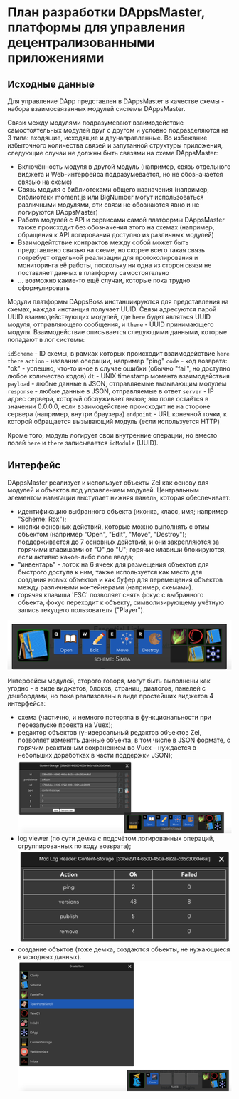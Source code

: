 
# План разработки DAppsMaster, платформы для управления децентрализованными приложениями

## Исходные данные

Для управление DApp представлен в DAppsMaster в качестве схемы - набора взаимосвязанных модулей системы DAppsMaster.

Связи между модулями подразумевают взаимодействие самостоятельных модулей друг с другом и условно подразделяются на
3 типа: входящие, исходящие и двунаправленные. Во избежание избыточного количества связей и запутанной структуры 
приложения, следующие случаи не должны быть связями на схеме DAppsMaster:

- Включённость модуля в другой модуль (например, связь отдельного виджета и Web-интерфейса подразумевается, но не
  обозначается связью на схеме)
- Связь модуля с библиотеками общего назначения (например, библиотеки moment.js или BigNumber могут использоваться
  различными модулями, эти связи не обознаются явно и не логируются DAppsMaster)
- Работа модулей с API и сервисами самой платформы DAppsMaster также происходит без обозначения этого на схемах
  (например, обращения к API логирования доступно из различных модулей)
- Взаимодейтствие контрактов между собой может быть представлено связью на схеме, но скорее всего такая связь 
  потребует отдельной реализации для протоколирования и мониторинга её работы, поскольку ни одна из сторон связи не 
  поставляет данных в платформу самостоятельно
- ... возможно какие-то ещё случаи, которые пока трудно сформулировать

Модули платформы DAppsBoss инстанциируются для представления на схемах, каждая инстанция получает UUID. Связи 
адресуются парой UUID взаимодействующих модулей, где `here` будет являться UUID модуля, отправляющего сообщения,
и `there` - UUID принимающего модуля. Взаимодействие описывается следующими данными, которые попадают в лог системы:

`idScheme` - ID схемы, в рамках которых происходит взаимодействие
`here`
`there`
`action` - название операции, например "ping"
`code` - код возврата: "ok" - успешно, что-то иное в случае ошибки (обычно "fail", но доступно любое количество кодов)
`dt` - UNIX timestamp момента взаимодействия
`payload` - любые данные в JSON, отправляемые вызывающим модулем
`response` - любые данные в JSON, отправляемые в ответ
`server` - IP адрес сервера, который обслуживает вызов; это поле остаётся в значении 0.0.0.0, если взаимодействие 
            происходит не на стороне сервера (например, внутри браузера)
`endpoint` - URL конечной точки, к которой обращается вызывающий модуль (если используется HTTP)

Кроме того, модуль логирует свои внутренние операции, но вместо полей `here` и `there` записывается `idModule` (UUID).

## Интерфейс

DAppsMaster реализует и использует объекты Zel как основу для модулей и объектов под управлением модулей. Центральным
элементом навигации выступает нижняя панель, которая обеспечивает:

- идентификацию выбранного объекта (иконка, класс, имя; например "Scheme: Rox");
- кнопки основных действий, которые можно выполнять с этим объектом (например "Open", "Edit", "Move", "Destroy"); 
  поддерживается до 7 основных действий, и они закрепляются за горячими клавишами от "Q" до "U"; горячие клавиши 
  блокируются, если активно какое-либо поле ввода;
- "инвентарь" - лоток на 6 ячеек для размещения объектов для быстрого доступа к ним, также используется как место для
  создания новых объектов и как буфер для перемещения объектов между различными контейнерами (например, схемами).
- горячая клавиша 'ESC' позволяет снять фокус с выбранного объекта, фокус переходит к объекту, символизирующему
  учётную запись текущего пользователя ("Player").
  
![Hand 01](blog-images/hand-01.png)

Интерфейсы модулей, сторого говоря, могут быть выполнены как угодно - в виде виджетов, блоков, страниц, диалогов,
панелей с дэшбордами, но пока реализованы в виде простейших виджетов 4 интерфейса:

- схема (частично, и немного потеряла в функциональности при перезапуске проекта на Vuex);
- редактор объектов (универсальный редактов объектов Zel, позволяет изменять данные объекта, в том числе в JSON
  формате, с горячим реактивным сохранением во Vuex – нуждается в небольших доработках в части поддержки JSON);
![Edit Item 01](blog-images/edit-item-01.png)
- log viewer (по сути демка с подсчётом логированных операций, сгруппированных по коду возврата);
![Log Viewer 01](blog-images/log-viewer-01.png)
- создание объктов (тоже демка, создаются объекты, не нужающиеся в исходных данных).
![Create Item 01](blog-images/create-item-01.png)
